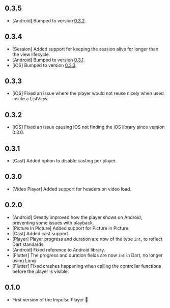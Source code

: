 ## 0.3.5

* [Android] Bumped to version [0.3.2](https://github.com/GetImpulse/impulse_player_android/releases/tag/0.3.2).

## 0.3.4

* [Session] Added support for keeping the session alive for longer than the view lifecycle.
* [Android] Bumped to version [0.3.1](https://github.com/GetImpulse/impulse_player_android/releases/tag/0.3.1).
* [iOS] Bumped to version [0.3.3](https://github.com/GetImpulse/impulse_player_ios/releases/tag/0.3.3).

## 0.3.3

* [iOS] Fixed an issue where the player would not reuse nicely when used inside a ListView.

## 0.3.2

* [iOS] Fixed an issue causing iOS not finding the iOS library since version 0.3.0.

## 0.3.1

* [Cast] Added option to disable casting per player.

## 0.3.0

* [Video Player] Added support for headers on video load.

## 0.2.0

* [Android] Greatly improved how the player shows on Android, preventing some issues with playback.
* [Picture In Picture] Added support for Picture in Picture.
* [Cast] Added cast support.
* [Player] Player progress and duration are now of the type `int`, to reflect Dart standards.
* [Android] Fixed reference to Android library.
* [Flutter] The progress and duration fields are now `int` in Dart, no longer using Long.
* [Flutter] Fixed crashes happening when calling the controller functions before the player is visible.

## 0.1.0

* First version of the Impulse Player 🚀
